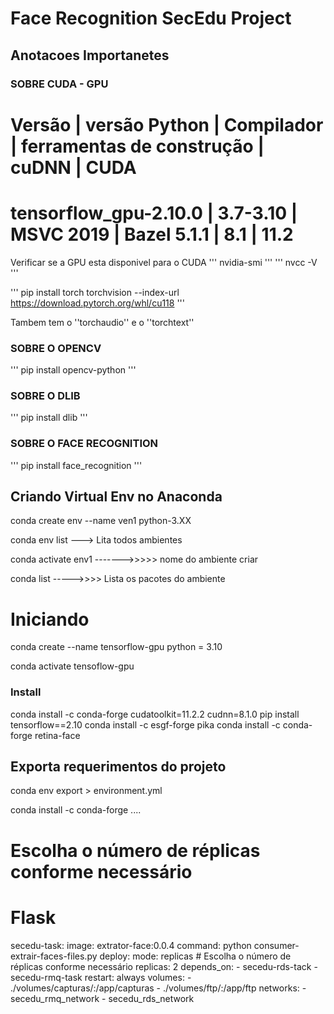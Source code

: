 # Face Recognition SecEdu Project

## Anotacoes Importanetes
[image]:{}

### SOBRE CUDA - GPU

#      Versão	        | versão Python   |	Compilador  |	ferramentas de construção |	cuDNN |	CUDA
# tensorflow_gpu-2.10.0	| 3.7-3.10        |	MSVC 2019   |	Bazel 5.1.1               |	8.1	  | 11.2

Verificar se a GPU esta disponivel para o CUDA
'''
    nvidia-smi
'''
'''
    nvcc -V
'''

'''
    pip install torch torchvision  --index-url https://download.pytorch.org/whl/cu118
'''

Tambem tem o ''torchaudio'' e o ''torchtext''

### SOBRE O OPENCV

'''
    pip install opencv-python
'''

### SOBRE O DLIB

'''
    pip install dlib
'''

### SOBRE O FACE RECOGNITION

'''
    pip install face_recognition
'''

## Criando Virtual Env no Anaconda
conda create env --name ven1 python-3.XX

conda env list  ---> Lita todos ambientes 

conda activate env1  ------->>>>> nome do ambiente criar

conda list  ----->>>> Lista os pacotes do ambiente


# Iniciando 
conda create --name tensorflow-gpu python = 3.10

conda activate tensoflow-gpu
### Install
conda install -c conda-forge cudatoolkit=11.2.2 cudnn=8.1.0
pip install tensorflow==2.10
conda install -c esgf-forge pika
conda install -c conda-forge retina-face

## Exporta requerimentos do projeto
conda env export > environment.yml


conda install -c conda-forge  ....



# Escolha o número de réplicas conforme necessário




  # Flask
  secedu-task:
    image: extrator-face:0.0.4
    command: python consumer-extrair-faces-files.py
    deploy:
      mode: replicas # Escolha o número de réplicas conforme necessário
      replicas: 2
    depends_on:
      - secedu-rds-tack
      - secedu-rmq-task
    restart: always
    volumes:
      - ./volumes/capturas/:/app/capturas
      - ./volumes/ftp/:/app/ftp
    networks:
      - secedu_rmq_network
      - secedu_rds_network
  